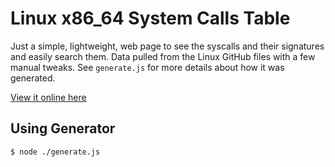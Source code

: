 # Linux x86_64 System Calls Table

Just a simple, lightweight, web page to see the syscalls and their signatures and easily search them. Data pulled from the Linux GitHub files with a few manual tweaks. See `generate.js` for more details about how it was generated.

[View it online here](https://miraclewhips.dev/syscalls/)

## Using Generator

```console
$ node ./generate.js
```
